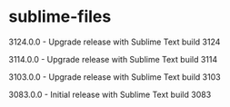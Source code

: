 # sublime-files
3124.0.0 - Upgrade release with Sublime Text build 3124

3114.0.0 - Upgrade release with Sublime Text build 3114

3103.0.0 - Upgrade release with Sublime Text build 3103

3083.0.0 - Initial release with Sublime Text build 3083
